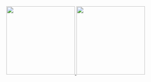 <div>
  <a href="https://github.com/tassioplima">
  <img height="180em" src="https://github-readme-stats.vercel.app/api?username=tassioplima&show_icons=true&include_all_commits=true&count_private=true&bg_color=0D1117&hide_border=true&title_color=FFFFFF&text_color=8B949E"/>
  <img height="180em" src="https://github-readme-stats.vercel.app/api/top-langs/?username=tassioplima&layout=compact&langs_count=7&bg_color=0D1117&hide_border=true&title_color=FFFFFF&text_color=8B949E"/>
</div>
